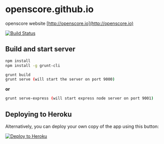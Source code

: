 # openscore.github.io
openscore website [http://openscore.io](http://openscore.io)

[![Build Status](https://travis-ci.org/openscore/openscore.github.io.svg)](https://travis-ci.org/openscore/openscore.github.io)

## Build and start server

```sh
npm install
npm install -g grunt-cli

grunt build
grunt serve (will start the server on port 9000)
```
**or**
```sh
grunt serve-express (will start express node server on port 9001)
```

## Deploying to Heroku

Alternatively, you can deploy your own copy of the app using this button:

[![Deploy to Heroku](https://www.herokucdn.com/deploy/button.png)](https://heroku.com/deploy)



